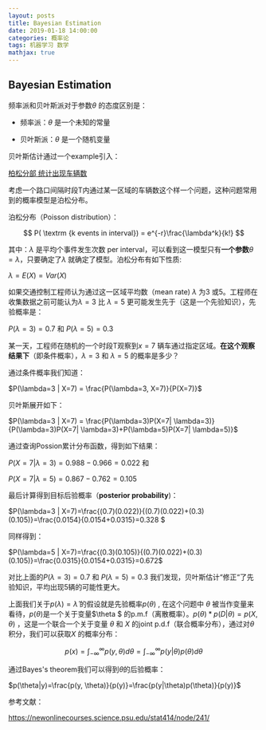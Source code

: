 ```yaml
---
layout: posts
title: Bayesian Estimation
date: 2019-01-18 14:00:00
categories: 概率论
tags: 机器学习 数学
mathjax: true
---
```

## Bayesian Estimation

频率派和贝叶斯派对于参数$\theta$ 的态度区别是：

* 频率派：$\theta$ 是一个未知的常量

* 贝叶斯派：$\theta$ 是一个随机变量

贝叶斯估计通过一个example引入：

[柏松分部 统计出现车辆数](https://newonlinecourses.science.psu.edu/stat414/sites/onlinecourses.science.psu.edu.stat414/files/lesson52/147882_traffic/index.jpg)

考虑一个路口间隔时段T内通过某一区域的车辆数这个样一个问题，这种问题常用到的概率模型是泊松分布。

泊松分布（Poisson distribution）：

$$ P( \textrm {k  events in interval}) = e^{-r}\frac{\lambda^k}{k!} $$

<!-- more -->

其中：$\lambda$ 是平均个事件发生次数 per interval，可以看到这一模型只有**一个参数**$\theta = \lambda$，只要确定了$\lambda$ 就确定了模型。泊松分布有如下性质:

$\lambda = E(X) = Var(X)$

如果交通控制工程师认为通过这一区域平均数（mean rate) $\lambda$ 为3 或5。工程师在收集数据之前可能认为$\lambda = 3$ 比 $\lambda = 5$ 更可能发生先于（这是一个先验知识），先验概率是：

$P(\lambda = 3) = 0.7$ 和 $P(\lambda = 5) = 0.3$

某一天，工程师在随机的一个时段T观察到$x = 7$ 辆车通过指定区域。**在这个观察结果下**（即条件概率），$\lambda = 3$ 和 $\lambda = 5$ 的概率是多少？

通过条件概率我们知道：

$P(\lambda=3 | X=7) = \frac{P(\lambda=3, X=7)}{P(X=7)}$

贝叶斯展开如下：

$P(\lambda=3 | X=7) = \frac{P(\lambda=3)P(X=7| \lambda=3)}{P(\lambda=3)P(X=7| \lambda=3)+P(\lambda=5)P(X=7| \lambda=5)}$

通过查询Possion累计分布函数，得到如下结果：

$P(X=7|\lambda=3)=0.988-0.966=0.022$  和

$P(X=7|\lambda=5)=0.867-0.762=0.105$

最后计算得到目标后验概率（**posterior probability**)：

$P(\lambda=3 | X=7)=\frac{(0.7)(0.022)}{(0.7)(0.022)+(0.3)(0.105)}=\frac{0.0154}{0.0154+0.0315}=0.328 $

同样得到：

$P(\lambda=5 | X=7)=\frac{(0.3)(0.105)}{(0.7)(0.022)+(0.3)(0.105)}=\frac{0.0315}{0.0154+0.0315}=0.672$

对比上面的$P(\lambda = 3) = 0.7$  和 $P(\lambda = 5) = 0.3$ 我们发现，贝叶斯估计“修正“了先验知识，平均出现5辆的可能性更大。

上面我们关于$p(\lambda) = \widehat{\lambda}$ 的假设就是先验概率$p(\theta)$ , 在这个问题中 $\theta$ 被当作变量来看待，$p(\theta)$是一个关于变量$\theta $ 的p.m.f（离散概率）。$p(\theta) * p(D|\theta) = p(X, \theta)$ ，这是一个联合一个关于变量 $\theta$ 和 $X$ 的joint p.d.f（联合概率分布），通过对$\theta$ 积分，我们可以获取$X$ 的概率分布：

$$
p(x)=\int_{-\infty}^{\infty}p(y,\theta)d\theta=\int_{-\infty}^{\infty}p(y|\theta)p(\theta)d\theta
$$

通过Bayes's theorem我们可以得到$\theta$的后验概率：

$p(\theta|y)=\frac{p(y, \theta)}{p(y)}=\frac{p(y|\theta)p(\theta)}{p(y)}$

参考文献：

https://newonlinecourses.science.psu.edu/stat414/node/241/
